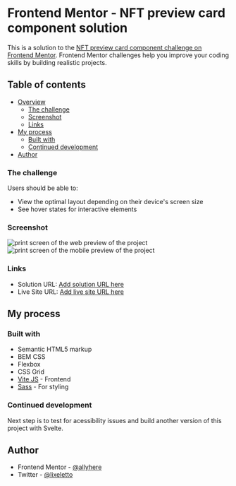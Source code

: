# Frontend Mentor - NFT preview card component solution

This is a solution to the [NFT preview card component challenge on Frontend Mentor](https://www.frontendmentor.io/challenges/nft-preview-card-component-SbdUL_w0U). Frontend Mentor challenges help you improve your coding skills by building realistic projects. 

## Table of contents

- [Overview](#overview)
  - [The challenge](#the-challenge)
  - [Screenshot](#screenshot)
  - [Links](#links)
- [My process](#my-process)
  - [Built with](#built-with)
  - [Continued development](#continued-development)
- [Author](#author)


### The challenge

Users should be able to:

- View the optimal layout depending on their device's screen size
- See hover states for interactive elements

### Screenshot

![print screen of the web preview of the project](./images/print-screen.png)
![print screen of the mobile preview of the project](./images/print-screen-m.png)


### Links

- Solution URL: [Add solution URL here](https://your-solution-url.com)
- Live Site URL: [Add live site URL here](https://frontend-mentor-nft-challange-camilo.netlify.app/)

## My process

### Built with

- Semantic HTML5 markup
- BEM CSS
- Flexbox
- CSS Grid
- [Vite JS](https://vitejs.dev/) - Frontend
- [Sass](https://sass-lang.com/) - For styling


### Continued development
Next step is to test for acessibility issues and build another version of this project with Svelte.


## Author

- Frontend Mentor - [@allyhere](https://www.frontendmentor.io/profile/Allyhere)
- Twitter - [@lixeletto](https://www.twitter.com/lixeletto)
